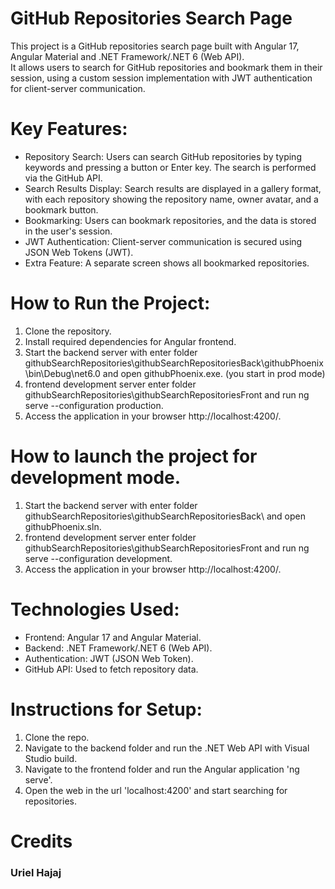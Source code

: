 # GitHub Repositories Search Page
This project is a GitHub repositories search page built with Angular 17, Angular Material and .NET Framework/.NET 6 (Web API).<br>
It allows users to search for GitHub repositories and bookmark them in their session, using a custom session implementation with JWT authentication for client-server communication.

# Key Features:
- Repository Search: Users can search GitHub repositories by typing keywords and pressing a button or Enter key. The search is performed via the GitHub API.
- Search Results Display: Search results are displayed in a gallery format, with each repository showing the repository name, owner avatar, and a bookmark button.
- Bookmarking: Users can bookmark repositories, and the data is stored in the user's session.
- JWT Authentication: Client-server communication is secured using JSON Web Tokens (JWT).
- Extra Feature: A separate screen shows all bookmarked repositories.

# How to Run the Project:
1. Clone the repository.
2. Install required dependencies for Angular frontend.
3. Start the backend server with enter folder githubSearchRepositories\githubSearchRepositoriesBack\githubPhoenix\bin\Debug\net6.0 and open githubPhoenix.exe. (you start in prod mode)
4. frontend development server enter folder githubSearchRepositories\githubSearchRepositoriesFront and run ng serve --configuration production.
5. Access the application in your browser http://localhost:4200/.

# How to launch the project for development mode.
1. Start the backend server with enter folder githubSearchRepositories\githubSearchRepositoriesBack\ and open githubPhoenix.sln.
2. frontend development server enter folder githubSearchRepositories\githubSearchRepositoriesFront and run ng serve --configuration development.
3. Access the application in your browser http://localhost:4200/.

# Technologies Used:
- Frontend: Angular 17 and Angular Material.
- Backend: .NET Framework/.NET 6 (Web API).
- Authentication: JWT (JSON Web Token).
- GitHub API: Used to fetch repository data.

# Instructions for Setup:
1. Clone the repo.
2. Navigate to the backend folder and run the .NET Web API with Visual Studio build.
3. Navigate to the frontend folder and run the Angular application 'ng serve'.
4. Open the web in the url 'localhost:4200' and start searching for repositories.

# Credits
### Uriel Hajaj
